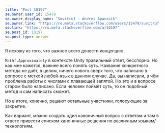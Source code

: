 ```yaml
---
title: "Post 10197"
se.owner.user_id: 15479
se.owner.display_name: "Suvitruf - Andrei Apanasik"
se.owner.link: "https://ru.meta.stackoverflow.com/users/15479/suvitruf-andrei-apanasik"
se.link: "https://ru.meta.stackoverflow.com/a/10197"
se.post_id: 10197
se.post_type: answer
---
```

<p>Я исхожу из того, что важнее всего донести концепцию. </p>

<p><code>Mathf.Approximately</code> в контексте Unity правильный ответ, бесспорно. Но, как мне кажется, важнее всего понять суть. Название конкретного метода не даёт, в целом, ничего нового сверх того, что написано в вопросе с меткой <a href="https://ru.stackoverflow.com/questions/tagged/%d0%bb%d1%8e%d0%b1%d0%be%d0%b9-%d1%8f%d0%b7%d1%8b%d0%ba" class="post-tag" title="показать вопросы с меткой [любой-язык]" rel="tag">любой-язык</a> в данном случае. Да, вы написали, в чём проблема работы с числами с плавающей запятой. Но это и в вопросе старом было написано. Если человек поймёт суть, то он подобный метод и сам написать сможет.</p>

<p>Но в итоге, конечно, решают остальные участники, голосующие за закрытие.</p>

<p>Как вариант, можно создать один каноничный вопрос с ответом и там в ответе привести списком каноничные решения по различным языкам/технологиям.</p>
